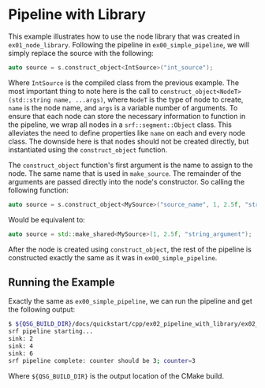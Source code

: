 # Pipeline with Library

This example illustrates how to use the node library that was created in `ex01_node_library`. Following the pipeline in `ex00_simple_pipeline`, we will simply replace the source with the following:

```cpp
auto source = s.construct_object<IntSource>("int_source");
```

Where `IntSource` is the compiled class from the previous example. The most important thing to note here is the call to `construct_object<NodeT>(std::string name, ...args)`, where `NodeT` is the type of node to create, `name` is the node name, and `args` is a variable number of arguments. To ensure that each node can store the necessary information to function in the pipeline, we wrap all nodes in a `srf::segment::Object` class. This alleviates the need to define properties like `name` on each and every node class. The downside here is that nodes should not be created directly, but instantiated using the `construct_object` function.

The `construct_object` function's first argument is the name to assign to the node. The same name that is used in `make_source`. The remainder of the arguments are passed directly into the node's constructor. So calling the following function:

```cpp
auto source = s.construct_object<MySource>("source_name", 1, 2.5f, "string_argument");
```

Would be equivalent to:

```cpp
auto source = std::make_shared<MySource>(1, 2.5f, "string_argument");
```

After the node is created using `construct_object`, the rest of the pipeline is constructed exactly the same as it was in `ex00_simple_pipeline`.

## Running the Example

Exactly the same as `ex00_simple_pipeline`, we can run the pipeline and get the following output:

```bash
$ ${QSG_BUILD_DIR}/docs/quickstart/cpp/ex02_pipeline_with_library/ex02_pipeline_with_library.x
srf pipeline starting...
sink: 2
sink: 4
sink: 6
srf pipeline complete: counter should be 3; counter=3
```

Where `${QSG_BUILD_DIR}` is the output location of the CMake build.
